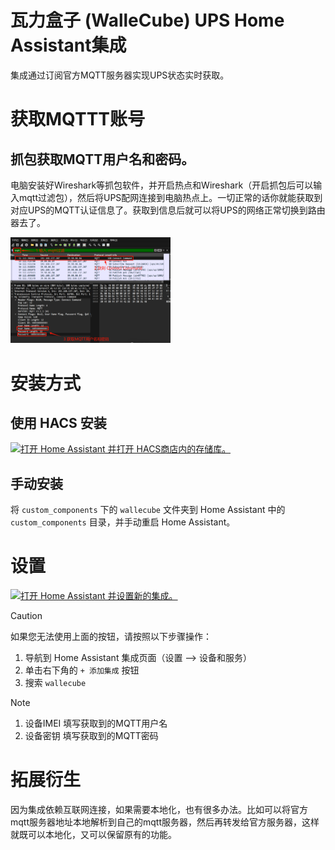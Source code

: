 # 瓦力盒子 (WalleCube) UPS Home Assistant集成

集成通过订阅官方MQTT服务器实现UPS状态实时获取。

# 获取MQTTT账号

## 抓包获取MQTT用户名和密码。

电脑安装好Wireshark等抓包软件，并开启热点和Wireshark（开启抓包后可以输入mqtt过滤包），然后将UPS配网连接到电脑热点上。一切正常的话你就能获取到对应UPS的MQTT认证信息了。获取到信息后就可以将UPS的网络正常切换到路由器去了。

<a href="wireshark"><img src="https://github.com/xswxm/home-assistant-wallecube/blob/master/wireshark.png" width="256" ></a>

# 安装方式

## 使用 HACS 安装

[![打开 Home Assistant 并打开 HACS商店内的存储库。](https://my.home-assistant.io/badges/hacs_repository.svg)](https://my.home-assistant.io/redirect/hacs_repository/?owner=xswxm&repository=[home-assistant-wallecube](https://github.com/xswxm/home-assistant-wallecube)&category=integration)

## 手动安装

将 `custom_components` 下的 `wallecube` 文件夹到 Home Assistant 中的`custom_components` 目录，并手动重启 Home Assistant。

# 设置

[![打开 Home Assistant 并设置新的集成。](https://my.home-assistant.io/badges/config_flow_start.svg)](https://my.home-assistant.io/redirect/config_flow_start/?domain=wallecube)

> [!CAUTION]
> 
> 如果您无法使用上面的按钮，请按照以下步骤操作：
> 
> 1. 导航到 Home Assistant 集成页面（设置 --> 设备和服务）
> 2. 单击右下角的 `+ 添加集成` 按钮
> 3. 搜索 `wallecube`

> [!NOTE]
> 
> 1. 设备IMEI 填写获取到的MQTT用户名
> 2. 设备密钥 填写获取到的MQTT密码


# 拓展衍生

因为集成依赖互联网连接，如果需要本地化，也有很多办法。比如可以将官方mqtt服务器地址本地解析到自己的mqtt服务器，然后再转发给官方服务器，这样就既可以本地化，又可以保留原有的功能。